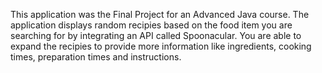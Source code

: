 This application was the Final Project for an Advanced Java course. The application displays random recipies based on the food item you are searching for by integrating
an API called Spoonacular. You are able to expand the recipies to provide more information like ingredients, cooking times, preparation times and instructions.
